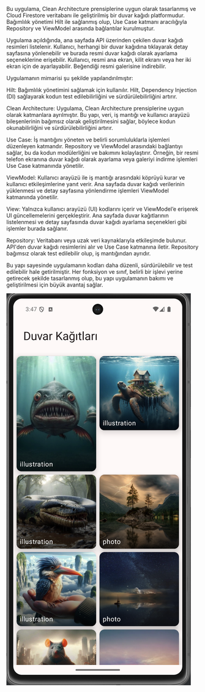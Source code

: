 Bu uygulama, Clean Architecture prensiplerine uygun olarak tasarlanmış ve Cloud Firestore veritabanı ile geliştirilmiş bir duvar kağıdı platformudur. Bağımlılık yönetimi Hilt ile sağlanmış olup, Use Case katmanı aracılığıyla Repository ve ViewModel arasında bağlantılar kurulmuştur.

Uygulama açıldığında, ana sayfada API üzerinden çekilen duvar kağıdı resimleri listelenir. Kullanıcı, herhangi bir duvar kağıdına tıklayarak detay sayfasına yönlenebilir ve burada resmi duvar kağıdı olarak ayarlama seçeneklerine erişebilir. Kullanıcı, resmi ana ekran, kilit ekranı veya her iki ekran için de ayarlayabilir. Beğendiği resmi galerisine indirebilir.

Uygulamanın mimarisi şu şekilde yapılandırılmıştır:

Hilt: Bağımlılık yönetimini sağlamak için kullanılır. Hilt, Dependency Injection (DI) sağlayarak kodun test edilebilirliğini ve sürdürülebilirliğini artırır.

Clean Architecture: Uygulama, Clean Architecture prensiplerine uygun olarak katmanlara ayrılmıştır. Bu yapı, veri, iş mantığı ve kullanıcı arayüzü bileşenlerinin bağımsız olarak geliştirilmesini sağlar, böylece kodun okunabilirliğini ve sürdürülebilirliğini artırır.

Use Case: İş mantığını yöneten ve belirli sorumluluklarla işlemleri düzenleyen katmandır. Repository ve ViewModel arasındaki bağlantıyı sağlar, bu da kodun modülerliğini ve bakımını kolaylaştırır. Örneğin, bir resmi telefon ekranına duvar kağıdı olarak ayarlama veya galeriyi indirme işlemleri Use Case katmanında yönetilir.

ViewModel: Kullanıcı arayüzü ile iş mantığı arasındaki köprüyü kurar ve kullanıcı etkileşimlerine yanıt verir. Ana sayfada duvar kağıdı verilerinin yüklenmesi ve detay sayfasına yönlendirme işlemleri ViewModel katmanında yönetilir.

View: Yalnızca kullanıcı arayüzü (UI) kodlarını içerir ve ViewModel’e erişerek UI güncellemelerini gerçekleştirir. Ana sayfada duvar kağıtlarının listelenmesi ve detay sayfasında duvar kağıdı ayarlama seçenekleri gibi işlemler burada sağlanır.

Repository: Veritabanı veya uzak veri kaynaklarıyla etkileşimde bulunur. API'den duvar kağıdı resimlerini alır ve Use Case katmanına iletir. Repository bağımsız olarak test edilebilir olup, iş mantığından ayrıdır.

Bu yapı sayesinde uygulamanın kodları daha düzenli, sürdürülebilir ve test edilebilir hale getirilmiştir. Her fonksiyon ve sınıf, belirli bir işlevi yerine getirecek şekilde tasarlanmış olup, bu yapı uygulamanın bakımı ve geliştirilmesi için büyük avantaj sağlar.

![image alt](https://github.com/dumanYusuf/WallpaperX/blob/master/Wallpaper1.png?raw=true)
